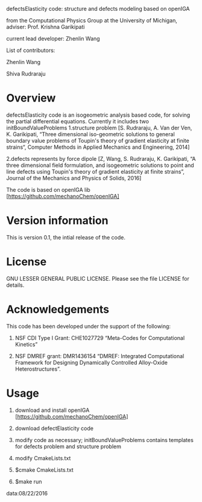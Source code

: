 defectsElasticity code: structure and defects modeling based on openIGA 

from the Computational Physics Group at the University of Michigan, adviser: Prof. Krishna Garikipati

current lead developer: Zhenlin Wang

List of contributors:

Zhenlin Wang

Shiva Rudraraju


Overview
=======================================================================
defectsElasticity code is an isogeometric analysis based code, for solving the partial differential equations. Currently it includes two initBoundValueProblems
1.structure problem [S. Rudraraju, A. Van der Ven, K. Garikipati, “Three dimensional iso-geometric solutions to general boundary value problems of Toupin's theory of gradient elasticity at finite strains“, Computer Methods in Applied Mechanics and Engineering, 2014]

2.defects represents by force dipole [Z, Wang, S. Rudraraju, K. Garikipati, “A three dimensional field formulation, and isogeometric solutions to point and line defects using Toupin's theory of gradient elasticity at finite strains”, Journal of the Mechanics and Physics of Solids, 2016]

The code is based on openIGA lib [https://github.com/mechanoChem/openIGA]


Version information
=======================================================================
This is version 0.1, the intial release of the code.


License
=======================================================================
GNU LESSER GENERAL PUBLIC LICENSE. Please see the file LICENSE for details.


Acknowledgements
=======================================================================
This code has been developed under the support of the following:

1. NSF CDI Type I Grant: CHE1027729 “Meta-Codes for Computational Kinetics”

2. NSF DMREF grant: DMR1436154 “DMREF: Integrated Computational Framework for Designing Dynamically Controlled Alloy-Oxide Heterostructures”.


Usage
=======================================================================
1) download and install openIGA [https://github.com/mechanoChem/openIGA]

2) download defectElasticity code

3) modify code as necessary; initBoundValueProblems contains templates for defects problem and structure problem

4) modify CmakeLists.txt 

5) $cmake CmakeLists.txt

6) $make run


data:08/22/2016
